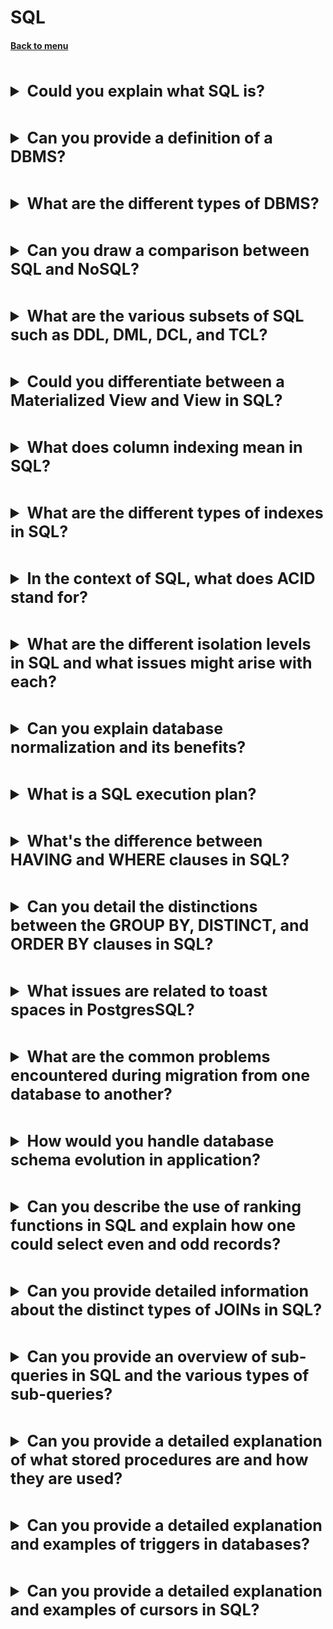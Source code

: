<h1>SQL</h1> 
<h4> 

[Back to menu](..%2FMenu.md)

</h4>

[//]: # (Could you explain what SQL is?)
<br>
<details>
    <summary style="font-size: 25px;">
        <b>
            Could you explain what SQL is?
        </b>
    </summary>
<br>

Structured Query Language is a programming language used to
communicate with and manipulate databases.
It is particularly useful in handling structured data, i.e.,
data incorporating relations among entities and variables.

SQL provides commands for a variety of tasks,
including querying data, creating tables, defining relationships,
and ensuring data integrity.

</details>

[//]: # (Can you provide a definition of a DBMS?)
<br>
<details>
    <summary style="font-size: 25px;">
        <b>
            Can you provide a definition of a DBMS?
        </b>
    </summary>
<br>

A Database Management System (DBMS) is software that interacts with end users,
applications, and the database itself to capture and analyze data.
A DBMS allows a user to interact with the database.

MsSQL Server is DBMS

There are several main functions of a DBMS:

- Data Storage and Independence
- Efficient Data Access
- Data Integrity and Security
- Data Administration
- Concurrent Access and Crash Recovery

</details>

[//]: # (What are the different types of DBMS?)
<br>
<details>
    <summary style="font-size: 25px;">
        <b>
            What are the different types of DBMS?
        </b>
    </summary>
<br>

**Relational (RDBSQL)** - supports SQL.
RDBMS does not support many-to-many relationships.
Defines database relationships as relations

**Non-relational (NoSQL)** - partially supports SQL (not all types)
Relations between objects are represented as non-relational,
it can be tables, a single document (json) or described by xml and so on

</details>

[//]: # (Can you draw a comparison between SQL and NoSQL?)
<br>
<details>
    <summary style="font-size: 25px;">
        <b>
            Can you draw a comparison between SQL and NoSQL?
        </b>
    </summary>
<br>

According to the CAP theorem, SQL is CA type,
so SQL is consistent (all clients have the same view of data)
and available (All clients can read and write) databases

noSQl is CP type, they are
consistent (all clients have the same view of data)
and Partition tolerant (Fail tolerant)

Main differences:
Data Structure: SQL table-based, NoSQL various of data structures
Scalability: SQL hard to scale horizontally, NoSQL designed for horizontal scaling
ACID Properties: SQL Full ACID, NoSQL non-full support

</details>

[//]: # (What are the various subsets of SQL such as DDL, DML, DCL, and TCL?)
<br>
<details>
    <summary style="font-size: 25px;">
        <b>
            What are the various subsets of SQL such as DDL, DML, DCL, and TCL?
        </b>
    </summary>
<br>

SQL (Structured Query Language) is divided into several subsets,
each is serving a different purpose:

1. DDL (Data Definition Language): This subset of SQL is used for
   defining and managing all the objects in an SQL database.
   It includes commands like CREATE, ALTER, DROP, TRUNCATE, COMMENT, and RENAME.

2. DML (Data Manipulation Language): This subset is used for
   managing data within schema objects.
   It includes commands like SELECT, INSERT, UPDATE, DELETE, and MERGE.

3. DCL (Data Control Language):
   This subset is used for controlling the permissions and access
   to the database.
   It includes commands like GRANT and REVOKE.

4. TCL (Transaction Control Language):
   This subset is used for managing different
   transactions occurring within a database.
   It includes commands like COMMIT, ROLLBACK, and SAVEPOINT.

</details>

[//]: # (Could you differentiate between a Materialized View and View in SQL?)
<br>
<details>
    <summary style="font-size: 25px;">
        <b>
             Could you differentiate between a Materialized View and View in SQL?
        </b>
    </summary>
<br>

**View** is a virtual table based on the result-set of an SQL statement.
Every time a view is queried, the database must run
the underlying query to produce the result set.

**if you need real-time data and are working with simple queries
or small datasets, a view can be a good choice.**

**Materialized View** is a physical copy,
snapshot or a representation of the base table.
Not need to run the underlying query every time the view is accessed.
You need to refresh the materialized view periodically to ensure
that the data is up-to-date.
Also, materialized views take up storage space.

**If you have complex queries or large datasets and need
to improve query performance, and can tolerate some data latency,
a materialized view can be a better choice.**

</details>

[//]: # (What does column indexing mean in SQL?)
<br>
<details>
    <summary style="font-size: 25px;">
        <b>
            What does column indexing mean in SQL?
        </b>
    </summary>
<br>

An index is a data structure
that improves the speed of data retrieval operations on a database table.

When you create an index on a column or set of columns,
the database creates a data structure that allows it to
find the data associated with a specific column value
(or set of values for multiple columns) more quickly.

This can significantly speed up queries that search or sort on these columns.

</details>

[//]: # (What are the different types of indexes in SQL?)
<br>
<details>
    <summary style="font-size: 25px;">
        <b>
            What are the different types of indexes in SQL?
        </b>
    </summary>
<br>

**Clustered Index:** This type of index determines the physical order
data in a table.
Because of this, a table can have only one clustered index.
It is automatically created when a primary key is defined.

**Non-Clustered Index:** This type of index doesn't determine
the physical order of data, but it creates a logical order
that is stored separately from the table.
A table can have multiple non-clustered indexes.

**Composite Index:** This type of index includes
more than one column in the index key.
It can be useful when you frequently run queries
that involve multiple columns in the WHERE clause.

**Bitmap Index:** for each record in a table,
a Bitmap Index uses a bit (0 or 1)
to represent whether a condition is true or false.
This makes it rapid and efficient to find records
that meet certain conditions, especially in large databases.

**Full-Text Index:** This type of index is used for full-text searches.
It can be used to search words, phrases,
or multiple forms of a word or phrase.

**Spatial Index:** This type of index is used for spatial data types, i.e.,
data that represents geometric shapes and structures.

</details>

[//]: # (In the context of SQL, what does ACID stand for?)
<br>
<details>
    <summary style="font-size: 25px;">
        <b>
            In the context of SQL, what does ACID stand for?
        </b>
    </summary>
<br>

ACID is an acronym in computer science that stands for Atomicity,
Consistency, Isolation, and Durability.
These are a set of properties that guarantee
that database transactions are processed reliably.

1. Atomicity: This property ensures that
   a transaction is treated as a single, indivisible unit,
   which either succeeds completely, or fails completely.
   If any part of the transaction fails,
   the entire transaction fails, and the database state is left unchanged.

2. Consistency: This property ensures that a transaction
   brings the database from one valid state to another.
   The database should satisfy a certain set of constraints,
   and any transaction carried out on the
   database should maintain these constraints.

3. Isolation: This property ensures that concurrent
   execution of transactions leaves the database in the same state
   that would have been obtained if the transactions were executed sequentially.

4. Durability: This property ensures that once
   a transaction has been committed,
   it will remain committed even in the case of a system failure.
   This is usually achieved by storing the transaction into
   a transaction log that can be reprocessed to recreate
   the system state right before any later failure.

</details>

[//]: # (What are the different isolation levels 
        in SQL and what issues might arise with each?)
<br>
<details>
    <summary style="font-size: 25px;">
        <b>
            What are the different isolation levels
            in SQL and what issues might arise with each?
        </b>
    </summary>
<br>

**Read Uncommitted:** This is the lowest level of isolation.
In this level, one transaction may read not yet
committed changes made by another transaction,
leading to `dirty reads`.
This can lead to inconsistencies in the database.

**Read Committed:** One transaction may not read changes
made by another transaction until the other transaction is committed.
However, it can lead to "non-repeatable reads",
where a single transaction reads the same row twice
but gets different data each time.

**Repeatable Read:**
Once a transaction reads a row, no other transactions can modify
it until the first transaction is finished.
However, it can lead to "phantom reads",
where a transaction re-executes a query and gets a different set of rows.

Serializable: This is the highest level of isolation.
It prevents dirty reads, non-repeatable reads, and phantom reads.
It achieves this by performing a full transaction lock,
so no other transactions can read, insert, update, or delete.

</details>

[//]: # (Can you explain database normalization and its benefits?)
<br>
<details>
    <summary style="font-size: 25px;">
        <b>
            Can you explain database normalization and its benefits?
        </b>
    </summary>
<br>

1. First Normal Form (1NF): Each table cell should contain a single value,
   and each record needs to be unique.

2. Second Normal Form (2NF):
   all non-key attributes should be fully functionally dependent
   on the primary key.

3. Third Normal Form (3NF): all non-key attributes should not depend
   on other non-key attributes.

4. Boyce-Codd Normal Form (BCNF): It is a stronger version of 3NF.
   for any dependency A → B, A should be a super key.
   It means that dependency should uniquely identify each record in the table.

5. Fourth Normal Form (4NF): it mandates that a table
   should not have multivalued dependencies.
   A multivalued dependency occurs in a database when the value of a column
   (or set of columns) depends on another column (or set of columns),
   but not on the whole key.

    ```
    If we have tables: 
    ID COURCE TEXTBOOK
    1  MATH   Algebra
    2  MATH   Geometria
    
    It need to be separeted to:
    ID COURCE - COURCE TEXTBOOK tables
    1  MATH     MATH   ALGEBRA
                MATH   GEOMETRIA
    ```

6. Fifth Normal Form (5NF): the candidate keys should imply every join dependency
   that if a table can be decomposed
   into multiple smaller tables and then joined back together
   without loss of data, then the columns used for the join
   should be a candidate key of the original table.

**Eliminates Redundant Data:** In normalization, data is stored only once,
reducing the duplication of data.
This not only saves storage space but also makes the database more efficient.

**Data Consistency:** Because data is not duplicated,
anomalies are avoided. Any additions, deletions,
or modifications to the data are carried out in one place only,
ensuring consistency.

**Database Structure Flexibility:** Normalized databases can easily be changed,
and they are more flexible for querying and reporting.

**Improved Database Performance:** Normalization simplifies indexes
and constraints, which leads to more efficient database performance.

**Easier to Maintain:** Normalized databases are generally
easier to maintain due to their simplified
structure and reduced data redundancy.

</details>

[//]: # (What is a SQL execution plan?)
<br>
<details>
    <summary style="font-size: 25px;">
        <b>
            What is a SQL execution plan? 
        </b>
    </summary>
<br>

It is a kind of map that outlines how the
SQL query will be executed by the database system.

Database's query optimizer examines different ways to execute the query
and chooses the most efficient one based on factors
like the structure of the tables, the available indexes,
the data distribution statistics, and the database's performance
tuning parameters.

The query plan includes operations like table scans,
index scans, sorts, joins, and other database operations.
It provides detailed information about
how the database will execute the SQL query,
including the order of the operations,
the tables involved in each operation,
the type of each operation, and the estimated cost of each operation.

In case we will have this operation

```
SELECT * FROM Customers WHERE CustomerID IN (SELECT CustomerID FROM Orders WHERE OrderAmount > 100);
```

It will be divided into

1. SELECT WHERE > 100
2. Get WHERE attribute (CustomerID) from first select
3. Perform scan operation
4. Return all values

</details>

[//]: # (What's the difference between HAVING and WHERE clauses in SQL?)
<br>
<details>
    <summary style="font-size: 25px;">
        <b>
            What's the difference between HAVING and WHERE clauses in SQL?
        </b>
    </summary>
<br>

The WHERE clause in SQL is used to filter records before grouping,
while the HAVING clause is used to filter records after grouping.

```
SELECT * FROM Students WHERE Age > 20;

SELECT COUNT(StudentID), Country FROM Students 
GROUP BY Country HAVING COUNT(StudentID) > 5
```

</details>

[//]: # (Can you detail the distinctions between 
        the GROUP BY, DISTINCT, and ORDER BY clauses in SQL?)
<br>
<details>
    <summary style="font-size: 25px;">
        <b>
            Can you detail the distinctions between 
            the GROUP BY, DISTINCT, and ORDER BY clauses in SQL?
        </b>
    </summary>
<br>

**GROUP BY** statement is used with aggregate functions
(COUNT, MAX, MIN, SUM, AVG) to group the result-set by one or more columns.

```
SELECT ItemID, SUM(Quantity) FROM Sales GROUP BY ItemID;
```

**DISTINCT:** The DISTINCT keyword is used to return only distinct (unique) values.

```
SELECT DISTINCT ItemID FROM Sales;
```

**The ORDER BY** keyword is used to sort the result-set
in ascending or descending order.

```
SELECT * FROM Sales ORDER BY ItemID;
SELECT * FROM Sales ORDER BY ItemID DESC;
```

</details>

[//]: # (What issues are related to toast spaces in PostgreSQL?)
<br>
<details>
    <summary style="font-size: 25px;">
        <b>
            What issues are related to toast spaces in PostgresSQL?
        </b>
    </summary>
<br>

TOAST (The Oversize-Attribute Storage Technique) is a mechanism
in PostgresSQL that allows it to handle large data values.

When a row contains large data types such as TEXT or BYTEA
and the total row size exceeds a certain limit (around 8KB).

TOAST comes into action, and these large data fields
are compressed and/or broken up into smaller chunks
to be stored in a separate TOAST table.

Problems with TOAST space usage generally arise when
there is a large amount of TOAST data.
Too much TOAST data can lead to:

- longer backup times
- increased disk usage
- longer query times
- difficulties in managing the instance.

Mechanism of work:

- Large Data Arrives (around 8KB)
- TOAST Checks If Compression Is Needed to fit size of 8KB
- If compression doesn't bring, the data is divided into chunks.
  (about 2KB by default)
- Chunks Are Stored In TOAST Table: special table
  associated with the original table.
  Each chunk has a pointer that keeps track order of the chunks.
- Original Table Stores TOAST Value (TOAST ID and TOAST table)

</details>

[//]: # (What are the common problems encountered 
        during migration from one database to another?)
<br>
<details>
    <summary style="font-size: 25px;">
        <b>
            What are the common problems encountered 
            during migration from one database to another?
        </b>
    </summary>
<br>

- **Schema, Constraints and Data Type Incompatibilities:**
  Different databases may use different data types
  or maintain different constraints
- **Large Data Volume:** time-consuming
- **Data Consistency**
- **Code Conversion:** in case if back application has quite specific calls
- **Performance Issues:** unexpected performance degradation
- **Vendor Lock-in:** // **Training** // **Cost**

</details>

[//]: # (How would you handle database schema evolution in application?)
<br>
<details>
    <summary style="font-size: 25px;">
        <b>
            How would you handle database schema evolution in application?
        </b>
    </summary>
<br>

Database schema evolution in application can be effectively managed
using database migration tools such as Flyway or Liquibase.
These tools allow for version-controlled,
ordered changes to your database schema,
maintaining data integrity throughout the evolution process.

</details>

[//]: # (Can you describe the use of ranking functions 
        in SQL and explain how one could select even and odd records?)
<br>
<details>
    <summary style="font-size: 25px;">
        <b>
            Can you describe the use of ranking functions 
            in SQL and explain how one could select even and odd records?
        </b>
    </summary>
<br>

ROW_NUMBER(), RANK(), and DENSE_RANK() are window functions
in SQL that assign a unique ranking to each row
within a partition of a result set.

1. ROW_NUMBER(): This function assigns a unique row number
   to each row within the partition of a result set,
   Duplicated values work as common values.

    ```sql
    SELECT Name, Score, ROW_NUMBER() OVER (ORDER BY Score DESC) AS Row_Number
    FROM student_scores;
    ```
    
    ```
    | Name  | Grade | row_number() |
    | Maria | 5     | 1
    | Maria | 4     | 2
    | Maria | 3     | 3
    | Maria | 3     | 4
    ```

2. RANK(): This function assigns a unique rank to
   each distinct row within a partition of a result set,
   but for rows with equal values, it assigns them the same rank,
   leaving a gap for the later ranks.

    ```sql
    SELECT Name, Score, RANK() OVER (ORDER BY Score DESC) AS Rank
    FROM student_scores;
    ```
    
    ```
    | Name  | Grade | rank() |
    | Maria | 5     | 1
    | Maria | 4     | 2
    | Maria | 3     | 3
    | Maria | 3     | 3
    | Maria | 1     | 5
    ```

3. DENSE_RANK(): This function acts exactly as the RANK()
   function but does not skip ranks for the rows with equal values.

```sql
SELECT Name,  Score, DENSE_RANK() OVER (ORDER BY Score DESC) AS Dense_Rank
FROM student_scores;
```

```
| Name  | Grade | DENSE_RANK() |
| Maria | 5     | 1
| Maria | 4     | 2
| Maria | 3     | 3
| Maria | 3     | 3
| Maria | 1     | 4
```

</details>

[//]: # (Can you provide detailed information 
         about the distinct types of JOINs in SQL?)
<br>
<details>
    <summary style="font-size: 25px;">
        <b>
            Can you provide detailed information 
            about the distinct types of JOINs in SQL?
        </b>
    </summary>
<br>

In SQL, a JOIN operation retrieves related columns
or rows from multiple tables.

In total, there are four types of JOIN operations:

1. INNER JOIN: This returns records or rows that have matching values
   in both tables involved in the operation.
   It is often used when you want to combine rows
   from two or more tables where there
   is a relationship between the data in the columns.

   Example:

   ```sql
   SELECT Orders.order_id, Customers.customer_name
   FROM Orders
   INNER JOIN Customers
   ON Orders.customer_id = Customers.customer_id;
   ```

2. LEFT JOIN (or LEFT OUTER JOIN):
   This returns all rows from the left table (the 'Orders' table in this example),
   and the matched rows from the right table (the 'Customers' table in this example).
   If no match is found, the result is NULL on the right side.

   Example:

   ```sql
   SELECT Orders.order_id, Customers.customer_name
   FROM Orders
   LEFT JOIN Customers
   ON Orders.customer_id = Customers.customer_id;
   ```

3. RIGHT JOIN (or RIGHT OUTER JOIN): This is the opposite of a LEFT JOIN.
   It returns all rows from the right table, and
   matching rows from the left table.

   Example:

   ```sql
   SELECT Orders.order_id, Customers.customer_name
   FROM Orders
   RIGHT JOIN Customers
   ON Orders.customer_id = Customers.customer_id;
   ```

4. FULL JOIN (or FULL OUTER JOIN):
   This combines the results of both left and right outer joins,
   and returns all records
   when there is a match in either the left or the right table.

   Example:

   ```sql
   SELECT Orders.order_id, Customers.customer_name
   FROM Orders
   FULL OUTER JOIN Customers
   ON Orders.customer_id = Customers.customer_id;
   ```

In what situation must use: Which JOIN to use
depends on the relationship between your datasets
and the information you require.

INNER JOINs are the most common, and are often used
when records must be present in both tables.

OUTER JOINs help retrieve more inclusive data
when matching records may not be present in one or both tables.

</details>

[//]: # (Can you provide an overview of sub-queries in SQL 
        and the various types of sub-queries?)
<br>
<details>
    <summary style="font-size: 25px;">
        <b>
            Can you provide an overview of sub-queries in SQL 
            and the various types of sub-queries?
        </b>
    </summary>
<br>

In SQL, a subquery, also known as a nested query or inner query,
is a query that is embedded within the WHERE or HAVING
clause of another SQL query.

Subqueries help in dividing complex queries into simpler,
more manageable parts;

this improves readability and facilitates debugging.

1. Single-row Subquery:
   This is a subquery that returns only one row
   and can use operators like =, >, <, >=, <=, and <> in the WHERE clause.

   Example:
   ```sql
   SELECT EmployeeName, Age 
   FROM Employees 
   WHERE Age > (SELECT AVG(Age) FROM Employees);
   ```

2. Multiple-column Subquery: This subquery returns multiple columns and
   is used in the FROM clause.

   Example:

   ```sql
   SELECT MAX(TotalOrder) AS LargestOrder
   FROM (SELECT SUM(Amount) AS TotalOrder FROM Orders GROUP BY CustomerID) AS sub;
   ```

3. Correlated Subquery: A type of subquery that uses values
   from the outer query in it's WHERE clause.

Example:

```sql
SELECT CustomerName
FROM Customers c
WHERE EXISTS (SELECT * FROM Orders o WHERE c.CustomerID = o.CustomerID);
```

</details>

[//]: # (Can you provide a detailed explanation of
         what stored procedures are and how they are used?)
<br>
<details>
    <summary style="font-size: 25px;">
        <b>
            Can you provide a detailed explanation of 
            what stored procedures are and how they are used?
        </b>
    </summary>
<br>

In a database context, a stored procedure is a set
of SQL statements with an assigned name,
which are stored in the database data dictionary.

A stored procedure can be invoked by triggers,
other stored procedures, or applications such as Java, Python, PHP.

```sql
CREATE PROCEDURE procedure_name
AS
sql_statement
GO;
```

Once a procedure is created, it can be executed as follows:

```sql
EXEC procedure_name;
```

Stored procedures can also take in parameters allowing them to be more flexible.

```sql
CREATE PROCEDURE GetSales (@Year INT)
AS
SELECT SUM(Amount) AS TotalSales FROM Sales WHERE OrderYear = @Year;
GO;
```

In what situation must use:
Stored procedures are useful when you have complex SQL run frequently,
when you need to enhance security,
or when you want to reduce network traffic.

Pros:

1. Improved performance.
2. Code reusability.
3. Reduced network usage.
4. Enhanced security control.

Cons:

1. Can be database-specific.
2. Handling of errors can be challenging.
3. Debugging can be complex.

</details>

[//]: # (Can you provide a detailed explanation 
         and examples of triggers in databases?)
<br>
<details>
    <summary style="font-size: 25px;">
        <b>
            Can you provide a detailed explanation 
            and examples of triggers in databases?
        </b>
    </summary>
<br>

A trigger is a procedural code automatically executed
in response to certain events.

Triggers can be used to maintain integrity rules,
log changes, or replicate data.

There are mainly two types of triggers based on triggering event:

1. Data Modification Language Triggers (DML Triggers)
   which include INSERT, UPDATE, and DELETE triggers.
   These get executed when data is modified.

2. Data Definition Language Triggers (DDL Triggers)
   which include CREATE, ALTER, and DROP triggers.
   These get invoked when a structure of a database object changes.

Additionally, each of these triggers can be defined
to fire before/after the event, leading to "BEFORE" or "AFTER" triggers.
Some databases also support "INSTEAD OF" triggers
which replace the triggering event with actions defined within the trigger.

```sql
CREATE OR REPLACE FUNCTION log_order_update() RETURNS TRIGGER AS $$
BEGIN
   INSERT INTO order_update_log (order_id, updated_at) 
   VALUES (OLD.order_id, now());
   RETURN NEW;
END;
$$ language 'plpgsql';

CREATE TRIGGER order_update_trigger
AFTER UPDATE ON orders
FOR EACH ROW
EXECUTE FUNCTION log_order_update();
```

In what situation must use: Triggers are useful when you need
to automate a response to a change or event occurring in
the database, such as changes in data or schema,
or during certain database operations.

Pros:

1. They can enforce complex business rules at the database level.
2. They encapsulate logic in the database, improving efficiency.
3. They maintain data integrity and validity
   by automatically checking or changing data.

Cons:

1. It Can lead to unexpected results if not properly managed.
2. It Can negatively impact performance, as they run every
   time the triggering event occurs.
3. It Can be hard to debug and troubleshoot due to their automatic nature.

</details>

[//]: # (Can you provide a detailed explanation 
         and examples of cursors in SQL?)
<br>
<details>
    <summary style="font-size: 25px;">
        <b>
            Can you provide a detailed explanation 
            and examples of cursors in SQL?
        </b>
    </summary>
<br>

A cursor in SQL is a database object used to retrieve rows
from a result set one at a time,
instead of the batch operations performed by typical SQL queries.

Think of a cursor as a pointer to a row in a result set.
The cursor can only reference one row at a time,
but can move to other rows of the result set as needed.

```sql
DECLARE @name VARCHAR(50);
DECLARE sample_cursor CURSOR FOR
SELECT name
FROM students;

OPEN sample_cursor;
FETCH NEXT FROM sample_cursor INTO @name;

WHILE @@FETCH_STATUS = 0
BEGIN
   PRINT @name;
   FETCH NEXT FROM sample_cursor INTO @name;
END;

CLOSE sample_cursor;
DEALLOCATE sample_cursor;
```

Here are key points in defining and using a cursor:

- DECLARE: the cursor is declared and the SQL query for the cursor is defined,
- OPEN: the cursor is opened, and the query is executed,
- FETCH NEXT: retrieves the next row present in the cursor,
- @@FETCH_STATUS: global variable set by SQL server
  to 0 if the last fetch retrieved a row, or to -1
  if no more rows are available,
- CLOSE: close the cursor,
- DEALLOCATE: deallocates memory that cursor was using.

When to Use Cursors: Cursors could be useful when you need to operate
on each row individually rather than applying an
operation to the entire set of data
(like updating based on previous rows data).

Pros:

1. Ability to perform complex logic on a row-by-row basis.
2. Useful for calculations that reference previous or next rows.

Cons:

1. Generally slower and require more resources than SQL set operations.
2. Risk of excessive server load if used unwisely.
3. Requires explicit cursor management (OPEN, FETCH, CLOSE).

</details>
